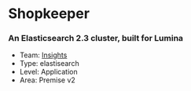 # Shopkeeper
### An Elasticsearch 2.3 cluster, built for Lumina
* Team: [Insights](../teams/insights.md)
* Type: elastisearch
* Level: Application
* Area: Premise v2
